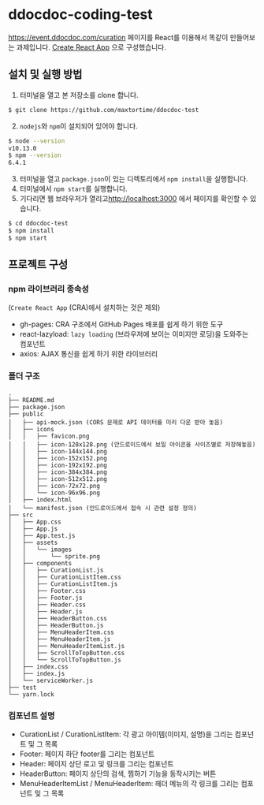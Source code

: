# ddocdoc-coding-test
https://event.ddocdoc.com/curation 페이지를 React를 이용해서 똑같이 만들어보는 과제입니다.
[Create React App](https://github.com/facebook/create-react-app) 으로 구성했습니다.

## 설치 및 실행 방법
1. 터미널을 열고 본 저장소를 clone 합니다.
```sh
$ git clone https://github.com/maxtortime/ddocdoc-test
```
2. `nodejs`와 `npm`이 설치되어 있어야 합니다.
```sh
$ node --version
v10.13.0
$ npm --version
6.4.1
```
3. 터미널을 열고 `package.json`이 있는 디렉토리에서 `npm install`을 실행합니다.
4. 터미널에서 `npm start`를 실행합니다.
5. 기다리면 웹 브라우저가 열리고[http://localhost:3000](http://localhost:3000) 에서 페이지를 확인할 수 있습니다.
```sh
$ cd ddocdoc-test
$ npm install
$ npm start
```

## 프로젝트 구성
### npm 라이브러리 종속성
(`Create React App` (CRA)에서 설치하는 것은 제외)
- gh-pages: CRA 구조에서 GitHub Pages 배포를 쉽게 하기 위한 도구
- react-lazyload: `lazy loading` (브라우저에 보이는 이미지만 로딩)을 도와주는 컴포넌트
- axios: AJAX 통신을 쉽게 하기 위한 라이브러리

### 폴더 구조
```
.
├── README.md
├── package.json 
├── public 
│   ├── api-mock.json (CORS 문제로 API 데이터를 미리 다운 받아 놓음)
│   ├── icons 
│   │   ├── favicon.png
│   │   ├── icon-128x128.png (안드로이드에서 보일 아이콘을 사이즈별로 저장해놓음)
│   │   ├── icon-144x144.png
│   │   ├── icon-152x152.png
│   │   ├── icon-192x192.png
│   │   ├── icon-384x384.png
│   │   ├── icon-512x512.png
│   │   ├── icon-72x72.png
│   │   └── icon-96x96.png
│   ├── index.html
│   └── manifest.json (안드로이드에서 접속 시 관련 설정 정의)
├── src
│   ├── App.css
│   ├── App.js
│   ├── App.test.js
│   ├── assets
│   │   └── images
│   │       └── sprite.png
│   ├── components
│   │   ├── CurationList.js
│   │   ├── CurationListItem.css
│   │   ├── CurationListItem.js
│   │   ├── Footer.css
│   │   ├── Footer.js
│   │   ├── Header.css
│   │   ├── Header.js
│   │   ├── HeaderButton.css
│   │   ├── HeaderButton.js
│   │   ├── MenuHeaderItem.css
│   │   ├── MenuHeaderItem.js
│   │   ├── MenuHeaderItemList.js
│   │   ├── ScrollToTopButton.css
│   │   └── ScrollToTopButton.js
│   ├── index.css
│   ├── index.js
│   └── serviceWorker.js
├── test
└── yarn.lock
```

### 컴포넌트 설명
- CurationList / CurationListItem: 각 광고 아이템(이미지, 설명)을 그리는 컴포넌트 및 그 목록
- Footer: 페이지 하단 footer를 그리는 컴포넌트
- Header: 페이지 상단 로고 및 링크를 그리는 컴포넌트
- HeaderButton: 페이지 상단의 검색, 찜하기 기능을 동작시키는 버튼
- MenuHeaderItemList / MenuHeaderItem: 헤더 메뉴의 각 링크를 그리는 컴포넌트 및 그 목록 